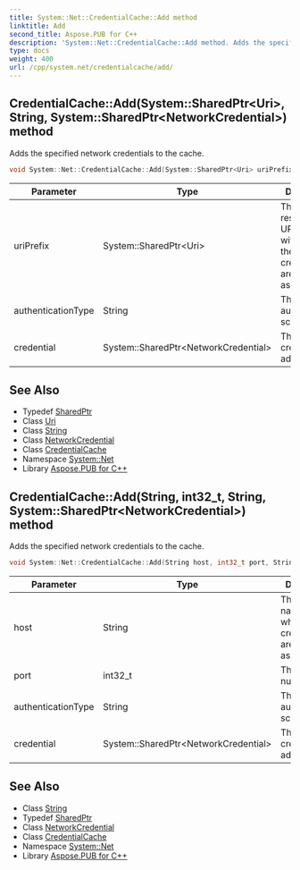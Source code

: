 ```yaml
---
title: System::Net::CredentialCache::Add method
linktitle: Add
second_title: Aspose.PUB for C++
description: 'System::Net::CredentialCache::Add method. Adds the specified network credentials to the cache in C++.'
type: docs
weight: 400
url: /cpp/system.net/credentialcache/add/
---
```

## CredentialCache::Add(System::SharedPtr\<Uri\>, String, System::SharedPtr\<NetworkCredential\>) method


Adds the specified network credentials to the cache.

```cpp
void System::Net::CredentialCache::Add(System::SharedPtr<Uri> uriPrefix, String authenticationType, System::SharedPtr<NetworkCredential> credential)
```


| Parameter | Type | Description |
| --- | --- | --- |
| uriPrefix | System::SharedPtr\<Uri\> | The resource's URI prefix with which the credentials are associated. |
| authenticationType | String | The authentication scheme. |
| credential | System::SharedPtr\<NetworkCredential\> | The credentials to add. |

## See Also

* Typedef [SharedPtr](../../../system/sharedptr/)
* Class [Uri](../../../system/uri/)
* Class [String](../../../system/string/)
* Class [NetworkCredential](../../networkcredential/)
* Class [CredentialCache](../)
* Namespace [System::Net](../../)
* Library [Aspose.PUB for C++](../../../)
## CredentialCache::Add(String, int32_t, String, System::SharedPtr\<NetworkCredential\>) method


Adds the specified network credentials to the cache.

```cpp
void System::Net::CredentialCache::Add(String host, int32_t port, String authenticationType, System::SharedPtr<NetworkCredential> credential)
```


| Parameter | Type | Description |
| --- | --- | --- |
| host | String | The host name with which the credentials are associated. |
| port | int32_t | The port number. |
| authenticationType | String | The authentication scheme. |
| credential | System::SharedPtr\<NetworkCredential\> | The credentials to add. |

## See Also

* Class [String](../../../system/string/)
* Typedef [SharedPtr](../../../system/sharedptr/)
* Class [NetworkCredential](../../networkcredential/)
* Class [CredentialCache](../)
* Namespace [System::Net](../../)
* Library [Aspose.PUB for C++](../../../)
